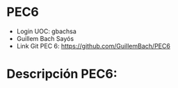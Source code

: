 # PEC6
- Login UOC: gbachsa
- Guillem Bach Sayós
- Link Git PEC 6: https://github.com/GuillemBach/PEC6
# Descripción PEC6:
